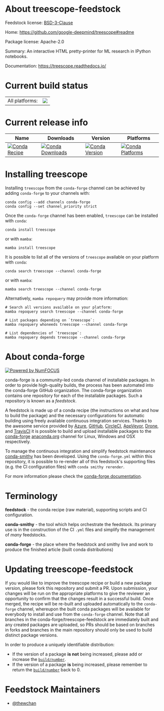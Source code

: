 About treescope-feedstock
=========================

Feedstock license: [BSD-3-Clause](https://github.com/conda-forge/treescope-feedstock/blob/main/LICENSE.txt)

Home: https://github.com/google-deepmind/treescope#readme

Package license: Apache-2.0

Summary: An interactive HTML pretty-printer for ML research in IPython notebooks.

Documentation: https://treescope.readthedocs.io/

Current build status
====================


<table><tr><td>All platforms:</td>
    <td>
      <a href="https://dev.azure.com/conda-forge/feedstock-builds/_build/latest?definitionId=23102&branchName=main">
        <img src="https://dev.azure.com/conda-forge/feedstock-builds/_apis/build/status/treescope-feedstock?branchName=main">
      </a>
    </td>
  </tr>
</table>

Current release info
====================

| Name | Downloads | Version | Platforms |
| --- | --- | --- | --- |
| [![Conda Recipe](https://img.shields.io/badge/recipe-treescope-green.svg)](https://anaconda.org/conda-forge/treescope) | [![Conda Downloads](https://img.shields.io/conda/dn/conda-forge/treescope.svg)](https://anaconda.org/conda-forge/treescope) | [![Conda Version](https://img.shields.io/conda/vn/conda-forge/treescope.svg)](https://anaconda.org/conda-forge/treescope) | [![Conda Platforms](https://img.shields.io/conda/pn/conda-forge/treescope.svg)](https://anaconda.org/conda-forge/treescope) |

Installing treescope
====================

Installing `treescope` from the `conda-forge` channel can be achieved by adding `conda-forge` to your channels with:

```
conda config --add channels conda-forge
conda config --set channel_priority strict
```

Once the `conda-forge` channel has been enabled, `treescope` can be installed with `conda`:

```
conda install treescope
```

or with `mamba`:

```
mamba install treescope
```

It is possible to list all of the versions of `treescope` available on your platform with `conda`:

```
conda search treescope --channel conda-forge
```

or with `mamba`:

```
mamba search treescope --channel conda-forge
```

Alternatively, `mamba repoquery` may provide more information:

```
# Search all versions available on your platform:
mamba repoquery search treescope --channel conda-forge

# List packages depending on `treescope`:
mamba repoquery whoneeds treescope --channel conda-forge

# List dependencies of `treescope`:
mamba repoquery depends treescope --channel conda-forge
```


About conda-forge
=================

[![Powered by
NumFOCUS](https://img.shields.io/badge/powered%20by-NumFOCUS-orange.svg?style=flat&colorA=E1523D&colorB=007D8A)](https://numfocus.org)

conda-forge is a community-led conda channel of installable packages.
In order to provide high-quality builds, the process has been automated into the
conda-forge GitHub organization. The conda-forge organization contains one repository
for each of the installable packages. Such a repository is known as a *feedstock*.

A feedstock is made up of a conda recipe (the instructions on what and how to build
the package) and the necessary configurations for automatic building using freely
available continuous integration services. Thanks to the awesome service provided by
[Azure](https://azure.microsoft.com/en-us/services/devops/), [GitHub](https://github.com/),
[CircleCI](https://circleci.com/), [AppVeyor](https://www.appveyor.com/),
[Drone](https://cloud.drone.io/welcome), and [TravisCI](https://travis-ci.com/)
it is possible to build and upload installable packages to the
[conda-forge](https://anaconda.org/conda-forge) [anaconda.org](https://anaconda.org/)
channel for Linux, Windows and OSX respectively.

To manage the continuous integration and simplify feedstock maintenance
[conda-smithy](https://github.com/conda-forge/conda-smithy) has been developed.
Using the ``conda-forge.yml`` within this repository, it is possible to re-render all of
this feedstock's supporting files (e.g. the CI configuration files) with ``conda smithy rerender``.

For more information please check the [conda-forge documentation](https://conda-forge.org/docs/).

Terminology
===========

**feedstock** - the conda recipe (raw material), supporting scripts and CI configuration.

**conda-smithy** - the tool which helps orchestrate the feedstock.
                   Its primary use is in the construction of the CI ``.yml`` files
                   and simplify the management of *many* feedstocks.

**conda-forge** - the place where the feedstock and smithy live and work to
                  produce the finished article (built conda distributions)


Updating treescope-feedstock
============================

If you would like to improve the treescope recipe or build a new
package version, please fork this repository and submit a PR. Upon submission,
your changes will be run on the appropriate platforms to give the reviewer an
opportunity to confirm that the changes result in a successful build. Once
merged, the recipe will be re-built and uploaded automatically to the
`conda-forge` channel, whereupon the built conda packages will be available for
everybody to install and use from the `conda-forge` channel.
Note that all branches in the conda-forge/treescope-feedstock are
immediately built and any created packages are uploaded, so PRs should be based
on branches in forks and branches in the main repository should only be used to
build distinct package versions.

In order to produce a uniquely identifiable distribution:
 * If the version of a package **is not** being increased, please add or increase
   the [``build/number``](https://docs.conda.io/projects/conda-build/en/latest/resources/define-metadata.html#build-number-and-string).
 * If the version of a package **is** being increased, please remember to return
   the [``build/number``](https://docs.conda.io/projects/conda-build/en/latest/resources/define-metadata.html#build-number-and-string)
   back to 0.

Feedstock Maintainers
=====================

* [@thewchan](https://github.com/thewchan/)

